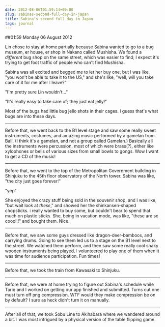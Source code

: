 ```yaml
---
date: 2012-08-06T01:59:14+09:00
slug: sabinas-second-full-day-in-japan
title: Sabina's second full day in Japan
tags: journal
---
```


##01:59 Monday 06 August 2012

 

 

Lin chose to stay at home partially because Sabina wanted to go to a bug museum, er house, er shop in Nakano called Mushisha.  We found a *different* bug shop on the same street, which was easier to find; I expect it's trying to get foot traffic of people who can't find Mushisha.

 

Sabina was all excited and begged me to let her buy one, but I was like, "you won't be able to take it to the US," and she's like, "well, will you take care of it for me after I leave?"

 

"I'm pretty sure Lin wouldn't..."

 

"It's really easy to take care of; they just eat jelly!"

 

Most of the bugs had little bug jello shots in their cages.  I guess that's what bugs are into these days.

 

- - -

 

Before that, we went back to the B1 level stage and saw some really sweet instruments, costumes, and amazing music performed by a gamelan from Bali.  (I think it's a gamelan, and not a group called Gamelan.)  Basically all the instruments were percussion, most of which were brass(?), either like xylophones or bells of various sizes from small bowls to gongs.  Wow I want to get a CD of the music!

 

- - -

 

Before that, we went to the top of the Metropolitan Government building in Shinjuku to the 45th floor observatory of the North tower.  Sabina was like, "the city just goes forever!"

 

"yep"

 

She enjoyed the crazy stuff being sold in the souvenir shop, and I was like, "but wait look at *these*," and showed her the shinkansen-shaped chopsticks.  i really wanted to buy some, but couldn't bear to spend that much on plastic sticks.  She, being in vacation mode, was like, "these are so coool!!" and bought them.  Nice.

 

- - -

 

Before that, we saw some guys dressed like dragon-deer-bamboos, and carrying drums.  Going to see them led us to a stage on the B1 level next to the street.  We watched them perform, and then saw some really cool shaky wooden instruments being played.  I volunteered to play one of them when it was time for audience participation.  Fun times!

 

- - -

 

Before that, we took the train from Kawasaki to Shinjuku.

 

- - -

 

Before that, we were at home trying to figure out Sabina's schedule while Tariq and I worked on getting our app finished and submitted.  Turns out one must turn off png compression.  WTF would they make compression be on by default?  I sure as heck didn't turn it on manually.

 

- - -

 

After all of that, we took Sobu Line to Akihabara where we wandered around a bit.  I was most intrigued by a physical version of the table flipping game.

 

 

 
